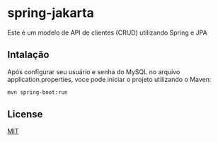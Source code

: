 # spring-jakarta

Este é um modelo de API de clientes (CRUD) utilizando Spring e JPA 

## Intalação

Após configurar seu usuário e senha do MySQL no arquivo application.properties, voce pode iniciar o projeto utilizando o Maven:

```bash
mvn spring-boot:run
```

## License
[MIT](https://choosealicense.com/licenses/mit/)
